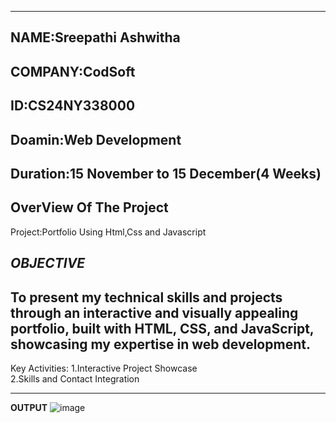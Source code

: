 ---------------------------------------------
**NAME**:Sreepathi Ashwitha
---------------------------------------
**COMPANY**:CodSoft
--------------------------------------
**ID**:CS24NY338000
-----------------------------------------
**Doamin**:Web Development
-----------------------------------------------------
**Duration**:15 November to 15 December(4 Weeks)
----------------------------------------------------------------------------------------------------------------------------------------------------------------------------------------------------------------------------------------------
OverView Of The Project
----------------------------------------------------------------------------------------------------------------------------------------------------------------------------------------------------------------
Project:Portfolio Using Html,Css and Javascript

*OBJECTIVE*
----------------------------------------------------------------------------------------------------------------------------------------------------------------------------------------------------------------------------------------
To present my technical skills and projects through an interactive and visually appealing portfolio, built with HTML, CSS, and JavaScript, showcasing my expertise in web development.
------------------------------------------------------------------------------------------------------------------------------------------------------------------------------------------------------------------------------------
Key Activities:
1.Interactive Project Showcase  
2.Skills and Contact Integration  
-------------------------------------------------------------------------- -----------------------------------------------------------------------------------------------------------------------------------------------------------------
   **OUTPUT**
   ![image](https://github.com/user-attachments/assets/5ad91d27-cc94-4004-8a2e-eb39c92c24ab)


